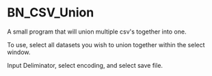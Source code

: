# BN_CSV_Union

A small program that will union multiple csv's together into one.

To use, select all datasets you wish to union together within the select window. 

Input Deliminator, select encoding, and select save file.
